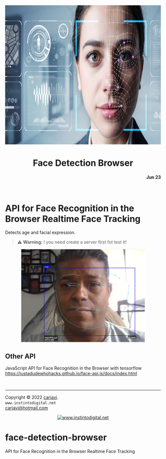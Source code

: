 <p align="center"><img src="./img/face-detection.jpg" height="450" alt=" " /></p>
<h1 align="center"> Face Detection Browser </h1> 
<h4 align="right">Jun 23</h4>

<br>

# API for Face Recognition in the Browser Realtime Face Tracking


Detects age and facial expression.

> :warning: **Warning:** I you need create a server first fot test it!


<p align="center"><img src="./img/face.png" height="300" alt=" " /></p>



## Other API
JavaScript API for Face Recognition in the Browser with tensorflow
https://justadudewhohacks.github.io/face-api.js/docs/index.html

<br>

---
Copyright &copy; 2022 [carjavi](https://github.com/carjavi). <br>
```www.instintodigital.net``` <br>
carjavi@hotmail.com <br>
<p align="center">
    <a href="https://instintodigital.net/" target="_blank"><img src="./img/developer.png" height="100" alt="www.instintodigital.net"></a>
</p>




# face-detection-browser
API for Face Recognition in the Browser Realtime Face Tracking
